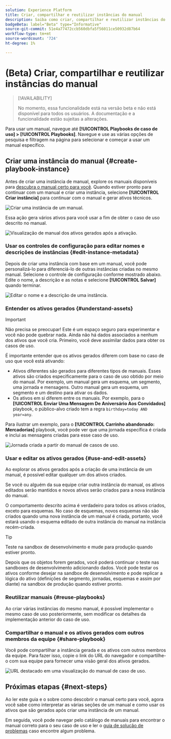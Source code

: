 ```yaml
---
solution: Experience Platform
title: Criar, compartilhar e reutilizar instâncias do manual
description: Saiba como criar, compartilhar e reutilizar instâncias do manual para concluir seu caso de uso de marketing.
badgeBeta: label="Beta" type="Informative"
source-git-commit: 51e4a77472ccb560dbfa5f56011ce50932d87b64
workflow-type: tm+mt
source-wordcount: '724'
ht-degree: 1%

---
```



# (Beta) Criar, compartilhar e reutilizar instâncias do manual

>[!AVAILABILITY]
>
>No momento, essa funcionalidade está na versão beta e não está disponível para todos os usuários. A documentação e a funcionalidade estão sujeitas a alterações.

Para usar um manual, navegue até **[!UICONTROL Playbooks de caso de uso] > [!UICONTROL Playbooks]**. Navegue e use as várias opções de pesquisa e filtragem na página para selecionar e começar a usar um manual específico.

## Criar uma instância do manual {#create-playbook-instance}

Antes de criar uma instância de manual, explore os manuais disponíveis para [descubra o manual certo para você](/help/use-case-playbooks/playbooks/discover.md). Quando estiver pronto para continuar com um manual e criar uma instância, selecione **[!UICONTROL Criar instância]** para continuar com o manual e gerar ativos técnicos.

![Criar uma instância de um manual.](/help/use-case-playbooks/assets/playbooks/ui-guide/create-playbook-instance.png)

Essa ação gera vários ativos para você usar a fim de obter o caso de uso descrito no manual.

![Visualização de manual dos ativos gerados após a ativação.](/help/use-case-playbooks/assets/playbooks/ui-guide/play-view.png)

### Usar os controles de configuração para editar nomes e descrições de instâncias {#edit-instance-metadata}

Depois de criar uma instância com base em um manual, você pode personalizá-lo para diferenciá-lo de outras instâncias criadas no mesmo manual. Selecione o controle de configuração conforme mostrado abaixo. Edite o nome, a descrição e as notas e selecione **[!UICONTROL Salvar]** quando terminar.

![Editar o nome e a descrição de uma instância.](/help/use-case-playbooks/assets/playbooks/ui-guide/playbook-settings.gif)

### Entender os ativos gerados {#understand-assets}

>[!IMPORTANT]
>
>Não precisa se preocupar! Este é um espaço seguro para experimentar e você não pode quebrar nada. Ainda não há dados associados a nenhum dos ativos que você cria. Primeiro, você deve assimilar dados para obter os casos de uso.

É importante entender que os ativos gerados diferem com base no caso de uso que você está ativando:

* Ativos diferentes são gerados para diferentes tipos de manuais. Esses ativos são criados especificamente para o caso de uso obtido por meio do manual. Por exemplo, um manual gera um esquema, um segmento, uma jornada e mensagens. Outro manual gera um esquema, um segmento e um destino para ativar os dados.
* Os ativos em si diferem entre os manuais. Por exemplo, para o **[!UICONTROL Enviar Uma Mensagem De Aniversário Aos Convidados]** playbook, o público-alvo criado tem a regra `birthday=today AND year=any`.

Para ilustrar um exemplo, para o **[!UICONTROL Carrinho abandonado: Mercadorias]** playbook, você pode ver que uma jornada específica é criada e inclui as mensagens criadas para esse caso de uso.

![Jornada criada a partir do manual de casos de uso.](/help/use-case-playbooks/assets/playbooks/ui-guide/journey-preview.png)

### Usar e editar os ativos gerados {#use-and-edit-assets}

Ao explorar os ativos gerados após a criação de uma instância de um manual, é possível editar qualquer um dos ativos criados.

Se você ou alguém da sua equipe criar outra instância do manual, os ativos editados serão mantidos e novos ativos serão criados para a nova instância do manual.

O comportamento descrito acima é verdadeiro para todos os ativos criados, exceto para esquemas. No caso de esquemas, novos esquemas não são criados quando uma nova instância de um manual é criada, portanto, você estará usando o esquema editado de outra instância do manual na instância recém-criada.

>[!TIP]
>
>Teste na sandbox de desenvolvimento e mude para produção quando estiver pronto.
>
>Depois que os objetos forem gerados, você poderá continuar o teste nas sandboxes de desenvolvimento adicionando dados. Você pode testar os ativos conforme desejar na sandbox de desenvolvimento e pode replicar a lógica do ativo (definições de segmento, jornadas, esquemas e assim por diante) na sandbox de produção quando estiver pronto.

### Reutilizar manuais {#reuse-playbooks}

Ao criar várias instâncias do mesmo manual, é possível implementar o mesmo caso de uso posteriormente, sem modificar os detalhes da implementação anterior do caso de uso.

### Compartilhar o manual e os ativos gerados com outros membros da equipe {#share-playbook}

Você pode compartilhar a instância gerada e os ativos com outros membros da equipe. Para fazer isso, copie o link do URL do navegador e compartilhe-o com sua equipe para fornecer uma visão geral dos ativos gerados.

![URL destacado em uma visualização do manual de caso de uso.](/help/use-case-playbooks/assets/playbooks/ui-guide/playbook-url.png)

## Próximas etapas {#next-steps}

Ao ler este guia e o sobre como descobrir o manual certo para você, agora você sabe como interpretar as várias seções de um manual e como usar os ativos que são gerados após criar uma instância de um manual.

Em seguida, você pode navegar pelo catálogo de manuais para encontrar o manual correto para o seu caso de uso e ler o [guia de solução de problemas](/help/use-case-playbooks/playbooks/troubleshooting.md) caso encontre algum problema.